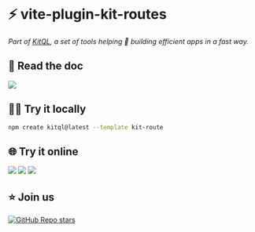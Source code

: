 # ⚡ vite-plugin-kit-routes

_Part of [KitQL](https://github.com/jycouet/kitql#kitql), a set of tools helping 🫵 building efficient apps in a fast way._

##  📖 Read the doc

[![](https://img.shields.io/badge/Documentation%20of-vite%20plugin%20kit%20routes-FF3E00.svg?style=flat&logo=stackblitz&logoColor=FF3E00)](https://kitql.dev/docs/tools/06_vite-plugin-kit-routes)

## 🧑‍💻 Try it locally

```bash
npm create kitql@latest --template kit-route
```

## 🌐 Try it online

[![](https://img.shields.io/badge/Open_in-SvelteLab-black?logo=svelte&color=%23FF3E00)](https://www.sveltelab.dev/?provider=github&owner=jycouet&repo=kitql&branch=main&path=%2Fpackages%2Fcreate-kitql%2Ftemplates%2Fkit-routes) 
[![](https://img.shields.io/badge/Open_in-CodeSandbox-black?logo=codesandbox&color=%23151515)](https://codesandbox.io/p/sandbox/github/jycouet/kitql/tree/main/packages/create-kitql/templates/kit-routes)
[![](https://img.shields.io/badge/Open_in-StackBlitz-black?logo=stackblitz&color=%231269D3)](https://stackblitz.com/github.com/jycouet/kitql/tree/main/packages/create-kitql/templates/kit-routes)

##  ⭐️ Join us

[![GitHub Repo stars](https://img.shields.io/github/stars/jycouet/kitql?logo=github&label=KitQL&color=#4ACC31)](https://github.com/jycouet/kitql)

